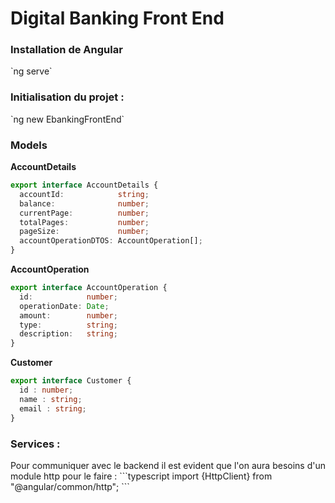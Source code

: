 <h1>Digital Banking Front End</h1>
<h3>Installation de Angular</h3>
`ng serve`

<h3>Initialisation du projet :</h3>
`ng new EbankingFrontEnd`

<h3>Models</h3>
<strong>AccountDetails</strong>

```typescript
export interface AccountDetails {
  accountId:            string;
  balance:              number;
  currentPage:          number;
  totalPages:           number;
  pageSize:             number;
  accountOperationDTOS: AccountOperation[];
}
```
<strong>AccountOperation</strong>

```typescript
export interface AccountOperation {
  id:            number;
  operationDate: Date;
  amount:        number;
  type:          string;
  description:   string;
}
```
<strong>Customer</strong>
```typescript
export interface Customer {
  id : number;
  name : string;
  email : string;
}
```

<h3>Services :</h3>
Pour communiquer avec le backend il est evident que l'on aura besoins d'un module http pour le faire :
```typescript
import {HttpClient} from "@angular/common/http";
```
